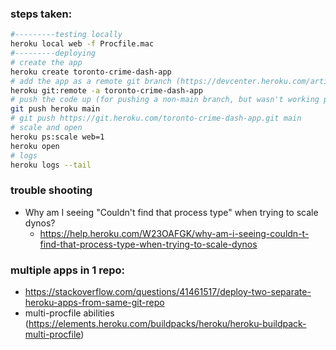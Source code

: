 

### steps taken:
```sh
#---------testing locally
heroku local web -f Procfile.mac
#---------deploying
# create the app
heroku create toronto-crime-dash-app 
# add the app as a remote git branch (https://devcenter.heroku.com/articles/git#for-an-existing-heroku-app)
heroku git:remote -a toronto-crime-dash-app
# push the code up (for pushing a non-main branch, but wasn't working properly: https://stackoverflow.com/questions/2971550/heroku-how-to-push-different-local-git-branches-to-heroku-master)
git push heroku main
# git push https://git.heroku.com/toronto-crime-dash-app.git main
# scale and open
heroku ps:scale web=1
heroku open
# logs
heroku logs --tail
```

### trouble shooting
- Why am I seeing "Couldn't find that process type" when trying to scale dynos?
  - https://help.heroku.com/W23OAFGK/why-am-i-seeing-couldn-t-find-that-process-type-when-trying-to-scale-dynos



### multiple apps in 1 repo:
- https://stackoverflow.com/questions/41461517/deploy-two-separate-heroku-apps-from-same-git-repo
- multi-procfile abilities (https://elements.heroku.com/buildpacks/heroku/heroku-buildpack-multi-procfile)
